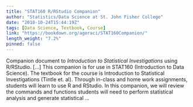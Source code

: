 ```yaml
---
title: "STAT160 R/RStudio Companion"
author: "Statistics/Data Science at St. John Fisher College"
date: "2018-10-24T15:44:19Z"
tags: [Data Science, Textbook, Course]
link: "https://bookdown.org/ageraci/STAT160Companion/"
length_weight: "7.2%"
pinned: false
---
```


Companion document to <em>Introduction to Statistical Investigations</em> using R/RStudio. [...] This companion is for use in STAT160 (Introduction to Data Science). The textbook for the course is Introduction to Statistical Investigations (Tintle et. al). Through in-class and home work assignments, students will learn to use R and RStudio. In this companion, we will review the commands and functions students will need to perform statistical analysis and generate statistical ...
